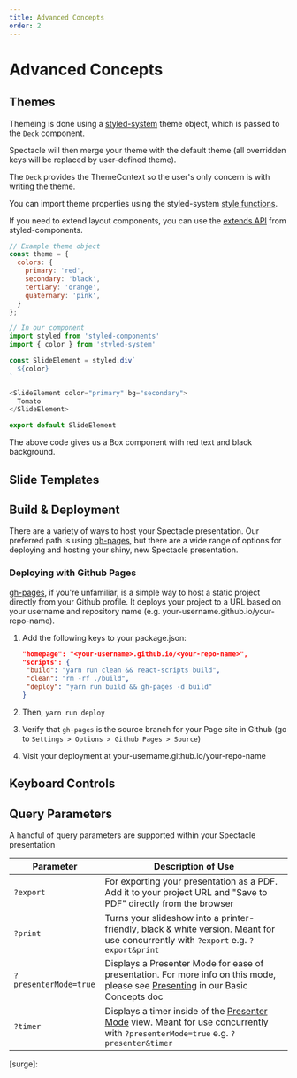 ```yaml
---
title: Advanced Concepts
order: 2
---
```


<a name="advanced-concepts"></a>

# Advanced Concepts

<a name="themes"></a>

## Themes

Themeing is done using a [styled-system](https://styled-system.com/) theme object, which is passed to the `Deck` component.

Spectacle will then merge your theme with the default theme (all overridden keys will be replaced by user-defined theme).

The `Deck` provides the ThemeContext so the user's only concern is with writing the theme.

You can import theme properties using the styled-system [style functions](https://styled-system.com/getting-started#create-a-component).

If you need to extend layout components, you can use the [extends API](https://www.styled-components.com/docs/basics#extending-styles) from styled-components.

```javascript
// Example theme object
const theme = {
  colors: {
    primary: 'red',
    secondary: 'black',
    tertiary: 'orange',
    quaternary: 'pink',
  }
};

// In our component
import styled from 'styled-components'
import { color } from 'styled-system'

const SlideElement = styled.div`
  ${color}
`

<SlideElement color="primary" bg="secondary">
  Tomato
</SlideElement>

export default SlideElement
```

The above code gives us a Box component with red text and black background.

<a name="slide-templates"></a>

## Slide Templates

<a name="build--deployment"></a>

## Build & Deployment

There are a variety of ways to host your Spectacle presentation. Our preferred path is using [gh-pages][], but there are a wide range of options for deploying and hosting your shiny, new Spectacle presentation.

<a name="deploying-with-gh-pages"></a>

### Deploying with Github Pages

[gh-pages][], if you're unfamiliar, is a simple way to host a static project directly from your Github profile. It deploys your project to a URL based on your username and repository name (e.g. your-username.github.io/your-repo-name).

1. Add the following keys to your package.json:

   ```json
   "homepage": "<your-username>.github.io/<your-repo-name>",
   "scripts": {
    "build": "yarn run clean && react-scripts build",
    "clean": "rm -rf ./build",
    "deploy": "yarn run build && gh-pages -d build"
   }
   ```

2. Then, `yarn run deploy`

3. Verify that `gh-pages` is the source branch for your Page site in Github (go to `Settings > Options > Github Pages > Source`)

4. Visit your deployment at your-username.github.io/your-repo-name

<a name="keyboard-controls"></a>

## Keyboard Controls

<!-- TODO - check out use-keyboard-controls -->

<a name="query-parameters"></a>

## Query Parameters

A handful of query parameters are supported within your Spectacle presentation

| Parameter             | Description of Use                                                                                                                                                  |
| --------------------- | ------------------------------------------------------------------------------------------------------------------------------------------------------------------- |
| `?export`             | For exporting your presentation as a PDF. Add it to your project URL and "Save to PDF" directly from the browser                                                    |
| `?print`              | Turns your slideshow into a printer-friendly, black & white version. Meant for use concurrently with `?export` e.g. `?export&print`                                 |
| `?presenterMode=true` | Displays a Presenter Mode for ease of presentation. For more info on this mode, please see [Presenting](./basic-concepts.md#presenting) in our Basic Concepts doc   |
| `?timer`              | Displays a timer inside of the [Presenter Mode](./basic-concepts.md#presenting) view. Meant for use concurrently with `?presenterMode=true` e.g. `?presenter&timer` |

<!-- Links -->

[gh-pages]: https://pages.github.com/
[now]: https://zeit.co/docs

[surge]:
